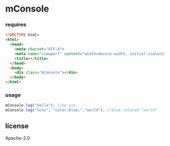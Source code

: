 # mConsole
### requires
```html
<!DOCTYPE html>
<html>
  <head>
    <meta charset="UTF-8">
    <meta name="viewport" content="width=device-width, initial-scale=1">
    <title></title>
  </head>
  <body>
    <div class="mConsole"></div>
  </body>
</html>
```
### usage
```javascript
mConsole.log("hello"); //no css.
mConsole.log("%c%s", "color:blue;","world"); //blue colored "world"
```
## license
Apache-2.0